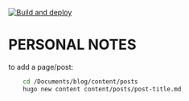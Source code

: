 [![Build and deploy](https://github.com/kenny914/blog/actions/workflows/hugo.yaml/badge.svg?branch=master)](https://github.com/kenny914/blog/actions/workflows/hugo.yaml)

# PERSONAL NOTES

to add a page/post:

```bash
    cd /Documents/blog/content/posts
    hugo new content content/posts/post-title.md
```